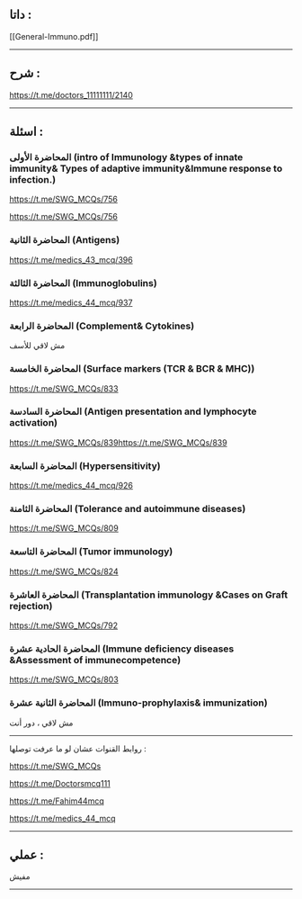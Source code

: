 ##  داتا :

[[General-Immuno.pdf]]

---
## شرح :

https://t.me/doctors_11111111/2140

---
## اسئلة : 

### المحاضرة الأولى (intro of Immunology &types of innate immunity& Types of adaptive immunity&Immune response to infection.)

https://t.me/SWG_MCQs/756

https://t.me/SWG_MCQs/756
### المحاضرة الثانية (Antigens)

https://t.me/medics_43_mcq/396  

### المحاضرة الثالثة (Immunoglobulins)

https://t.me/medics_44_mcq/937

### المحاضرة الرابعة (Complement& Cytokines)

مش لاقي للأسف

### المحاضرة الخامسة (Surface markers (TCR & BCR & MHC))

https://t.me/SWG_MCQs/833

### المحاضرة السادسة (Antigen presentation and lymphocyte activation)

  https://t.me/SWG_MCQs/839https://t.me/SWG_MCQs/839

### المحاضرة السابعة (Hypersensitivity)

https://t.me/medics_44_mcq/926

### المحاضرة الثامنة (Tolerance and autoimmune diseases)

  https://t.me/SWG_MCQs/809

### المحاضرة التاسعة (Tumor immunology)

  https://t.me/SWG_MCQs/824

### المحاضرة العاشرة (Transplantation immunology &Cases on Graft rejection)

https://t.me/SWG_MCQs/792

### المحاضرة الحادية عشرة (Immune deficiency diseases &Assessment of immunecompetence)

https://t.me/SWG_MCQs/803

### المحاضرة الثانية عشرة (Immuno-prophylaxis& immunization)

مش لاقي ، دور أنت

---

 روابط القنوات عشان لو ما عرفت توصلها :
 
https://t.me/SWG_MCQs

https://t.me/Doctorsmcq111

https://t.me/Fahim44mcq

https://t.me/medics_44_mcq

---
## عملي :

مفيش

---
